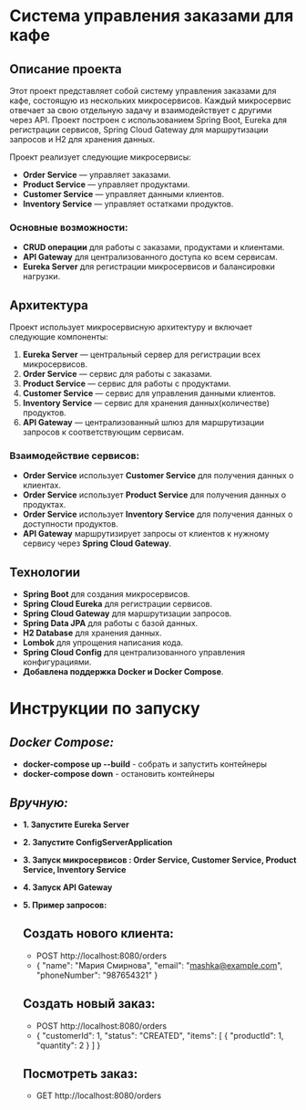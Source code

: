 # Система управления заказами для кафе

## Описание проекта

Этот проект представляет собой систему управления заказами для кафе, состоящую из нескольких микросервисов. Каждый микросервис отвечает за свою отдельную задачу и взаимодействует с другими через API. Проект построен с использованием Spring Boot, Eureka для регистрации сервисов, Spring Cloud Gateway для маршрутизации запросов и H2 для хранения данных.

Проект реализует следующие микросервисы:
- **Order Service** — управляет заказами.
- **Product Service** — управляет продуктами.
- **Customer Service** — управляет данными клиентов.
- **Inventory Service** — управляет остатками продуктов.

### Основные возможности:
- **CRUD операции** для работы с заказами, продуктами и клиентами.
- **API Gateway** для централизованного доступа ко всем сервисам.
- **Eureka Server** для регистрации микросервисов и балансировки нагрузки.

## Архитектура

Проект использует микросервисную архитектуру и включает следующие компоненты:
1. **Eureka Server** — центральный сервер для регистрации всех микросервисов.
2. **Order Service** — сервис для работы с заказами.
3. **Product Service** — сервис для работы с продуктами.
4. **Customer Service** — сервис для управления данными клиентов.
4. **Inventory Service** — сервис для хранения данных(количестве) продуктов.
5. **API Gateway** — централизованный шлюз для маршрутизации запросов к соответствующим сервисам.

### Взаимодействие сервисов:
- **Order Service** использует **Customer Service** для получения данных о клиентах.
- **Order Service** использует **Product Service** для получения данных о продуктах.
- **Order Service** использует **Inventory Service** для получения данных о доступности продуктов.
- **API Gateway** маршрутизирует запросы от клиентов к нужному сервису через **Spring Cloud Gateway**.

## Технологии

- **Spring Boot** для создания микросервисов.
- **Spring Cloud Eureka** для регистрации сервисов.
- **Spring Cloud Gateway** для маршрутизации запросов.
- **Spring Data JPA** для работы с базой данных.
- **H2 Database** для хранения данных.
- **Lombok** для упрощения написания кода.
- **Spring Cloud Config** для централизованного управления конфигурациями.
- **Добавлена поддержка Docker и Docker Compose**.

# Инструкции по запуску
## ***Docker Compose:*** 
- **docker-compose up --build** - собрать и запустить контейнеры
- **docker-compose down** - остановить контейнеры

## ***Вручную:***
- **1. Запустите Eureka Server**
- **2. Запустите ConfigServerApplication**
- **3. Запуск микросервисов : Order Service, Customer Service, Product Service, Inventory Service**
- **4. Запуск API Gateway**
- **5. Пример запросов:**
  ##	Создать нового клиента:
    - POST http://localhost:8080/orders
    - {
        "name": "Мария Смирнова",
        "email": "mashka@example.com",
        "phoneNumber": "987654321"
      }

   ##	Создать новый заказ:
    - POST http://localhost:8080/orders
    - {
        "customerId": 1,
        "status": "CREATED",
        "items": 
        [
          {
            "productId": 1,
            "quantity": 2
          }
        ]
      }
      

  ## Посмотреть заказ:
    - GET http://localhost:8080/orders
